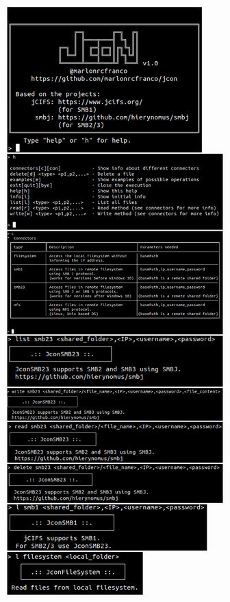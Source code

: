 <img src="https://raw.githubusercontent.com/marlonrcfranco/jcon/master/img/jcon01.png">
<img src="https://raw.githubusercontent.com/marlonrcfranco/jcon/master/img/jcon02.png">
<img src="https://raw.githubusercontent.com/marlonrcfranco/jcon/master/img/jcon03.png">
<img src="https://raw.githubusercontent.com/marlonrcfranco/jcon/master/img/jcon04.png">
<img src="https://raw.githubusercontent.com/marlonrcfranco/jcon/master/img/jcon05.png">
<img src="https://raw.githubusercontent.com/marlonrcfranco/jcon/master/img/jcon07.png">
<img src="https://raw.githubusercontent.com/marlonrcfranco/jcon/master/img/jcon08.png">
<img src="https://raw.githubusercontent.com/marlonrcfranco/jcon/master/img/jcon09.png">
<img src="https://raw.githubusercontent.com/marlonrcfranco/jcon/master/img/jcon10.png">
